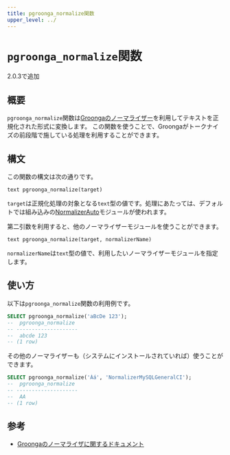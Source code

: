 ```yaml
---
title: pgroonga_normalize関数
upper_level: ../
---
```


# `pgroonga_normalize`関数

2.0.3で追加

## 概要

`pgroonga_normalize`関数は[Groongaのノーマライザー](http://groonga.org/ja/docs/reference/normalizers.html)を利用してテキストを正規化された形式に変換します。
この関数を使うことで、Groongaがトークナイズの前段階で施している処理を利用することができます。

## 構文

この関数の構文は次の通りです。

```text
text pgroonga_normalize(target)
```

`target`は正規化処理の対象となる`text`型の値です。処理にあたっては、デフォルトでは組み込みの[NormalizerAuto](http://groonga.org/ja/docs/reference/normalizers.html#normalizerauto)モジュールが使われます。

第二引数を利用すると、他のノーマライザーモジュールを使うことができます。

```text
text pgroonga_normalize(target, normalizerName)
```

`normalizerName`は`text`型の値で、利用したいノーマライザーモジュールを指定します。

## 使い方

以下は`pgroonga_normalize`関数の利用例です。

```sql
SELECT pgroonga_normalize('aBcDe 123');
--  pgroonga_normalize 
-- --------------------
--  abcde 123
-- (1 row)
```

その他のノーマライザーも（システムにインストールされていれば）使うことができます。

```sql
SELECT pgroonga_normalize('Àá', 'NormalizerMySQLGeneralCI');
--  pgroonga_normalize 
-- --------------------
--  AA
-- (1 row)
```

## 参考

 * [Groongaのノーマライザに関するドキュメント](http://groonga.org/ja/docs/reference/normalizers.html)
